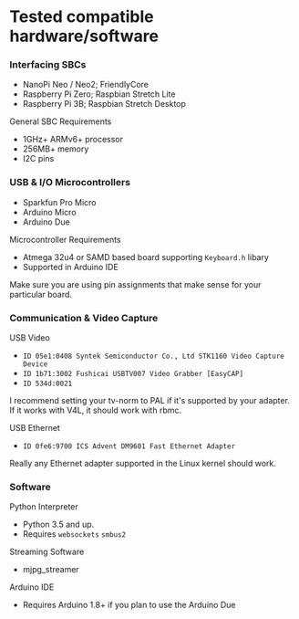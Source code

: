 # Tested compatible hardware/software

### Interfacing SBCs
- NanoPi Neo / Neo2; FriendlyCore
- Raspberry Pi Zero; Raspbian Stretch Lite
- Raspberry Pi 3B; Raspbian Stretch Desktop

General SBC Requirements
- 1GHz+ ARMv6+ processor
- 256MB+ memory
- I2C pins

### USB & I/O Microcontrollers
- Sparkfun Pro Micro
- Arduino Micro
- Arduino Due

Microcontroller Requirements
- Atmega 32u4 or SAMD based board supporting `Keyboard.h` libary
- Supported in Arduino IDE

Make sure you are using pin assignments that make sense for your particular board.

### Communication & Video Capture
USB Video 
- `ID 05e1:0408 Syntek Semiconductor Co., Ltd STK1160 Video Capture Device`  
- `ID 1b71:3002 Fushicai USBTV007 Video Grabber [EasyCAP]`
- `ID 534d:0021`  

I recommend setting your tv-norm to PAL if it's supported by your adapter.  
If it works with V4L, it should work with rbmc.

USB Ethernet 
- `ID 0fe6:9700 ICS Advent DM9601 Fast Ethernet Adapter`

Really any Ethernet adapter supported in the Linux kernel should work.

### Software

Python Interpreter  
- Python 3.5 and up.
- Requires `websockets` `smbus2`

Streaming Software  
- mjpg_streamer

Arduino IDE
- Requires Arduino 1.8+ if you plan to use the Arduino Due
